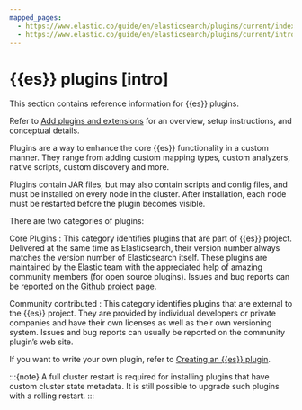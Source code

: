 ```yaml
---
mapped_pages:
  - https://www.elastic.co/guide/en/elasticsearch/plugins/current/index.html
  - https://www.elastic.co/guide/en/elasticsearch/plugins/current/intro.html
---
```


# {{es}} plugins [intro]

This section contains reference information for {{es}} plugins.

Refer to [Add plugins and extensions](docs-content://deploy-manage/deploy/elastic-cloud/add-plugins-extensions.md) for an overview, setup instructions, and conceptual details.

Plugins are a way to enhance the core {{es}} functionality in a custom manner. They range from adding custom mapping types, custom analyzers, native scripts, custom discovery and more.

Plugins contain JAR files, but may also contain scripts and config files, and must be installed on every node in the cluster. After installation, each node must be restarted before the plugin becomes visible.

There are two categories of plugins:

Core Plugins
:   This category identifies plugins that are part of {{es}} project. Delivered at the same time as Elasticsearch, their version number always matches the version number of Elasticsearch itself. These plugins are maintained by the Elastic team with the appreciated help of amazing community members (for open source plugins). Issues and bug reports can be reported on the [Github project page](https://github.com/elastic/elasticsearch).

Community contributed
:   This category identifies plugins that are external to the {{es}} project. They are provided by individual developers or private companies and have their own licenses as well as their own versioning system. Issues and bug reports can usually be reported on the community plugin’s web site.

If you want to write your own plugin, refer to [Creating an {{es}} plugin](/extend/index.md).

:::{note}
A full cluster restart is required for installing plugins that have custom cluster state metadata. It is still possible to upgrade such plugins with a rolling restart.
:::